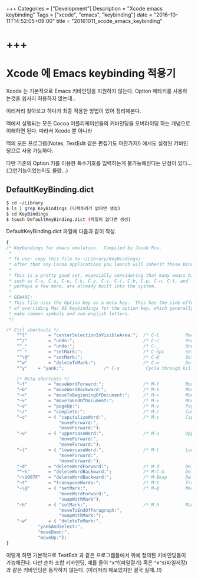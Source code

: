 +++
Categories = ["Development"]
Description = "Xcode emacs keybinding"
Tags = ["xcode", "emacs", "keybinding"]
date = "2016-10-11T14:52:05+09:00"
title = "20161011_xcode_emacs_keybinding"

+++
===

# Xcode 에 Emacs keybinding 적용기

Xcode 는 기본적으로 Emacs 키바인딩을 지원하지 않는다. Option 메타키를 사용하는것을 쉽사리 허용하지 않는데..

이리저리 찾아보고 하다가 최종 적용한 방법이 있어 정리해본다.

맥에서 실행되는 모든 Cocoa 어플리케이션들의 키바인딩을 오버라이딩 하는 개념으로 이해하면 된다. 따라서 Xcode 뿐 아니라

맥의 모든 프로그램(Notes, TextEdit 같은 편집기도 마찬가지!) 에서도 설정된 키바인딩으로 사용 가능하다.

다만 기존의 Option 키를 이용한 특수기호를 입력하는게 불가능해진다는 단점이 있다... (그런기능이었는지도 몰랐...)


## DefaultKeyBinding.dict

```bash
$ cd ~/Library
$ ls | grep KeyBindings (디렉토리가 없다면 생성)
$ cd KeyBindings
$ touch DefaultKeyBinding.dict (파일이 없다면 생성)
```

DefaultKeyBinding.dict 파일에 다음과 같이 작성.
```javascript
{
/* Keybindings for emacs emulation.  Compiled by Jacob Rus.
 *
 * To use: copy this file to ~/Library/KeyBindings/
 * after that any Cocoa applications you launch will inherit these bindings
 *
 * This is a pretty good set, especially considering that many emacs bindings
 * such as C-o, C-a, C-e, C-k, C-y, C-v, C-f, C-b, C-p, C-n, C-t, and
 * perhaps a few more, are already built into the system.
 *
 * BEWARE:
 * This file uses the Option key as a meta key.  This has the side-effect
 * of overriding Mac OS keybindings for the option key, which generally
 * make common symbols and non-english letters.
 */

/* Ctrl shortcuts */
    "^l"        = "centerSelectionInVisibleArea:";  /* C-l          Recenter */
    "^/"        = "undo:";                          /* C-/          Undo */
    "^_"        = "undo:";                          /* C-_          Undo */
    "^ "        = "setMark:";                       /* C-Spc        Set mark */
    "^\@"       = "setMark:";                       /* C-@          Set mark */
    "^w"        = "deleteToMark:";                  /* C-w          Delete to mark */
    "^y"	= "yank:";               /* C-y          Cycle through kill ring */

    /* Meta shortcuts */
    "~f"        = "moveWordForward:";               /* M-f          Move forward word */
    "~b"        = "moveWordBackward:";              /* M-b          Move backward word */
    "~<"        = "moveToBeginningOfDocument:";     /* M-<          Move to beginning of document */
    "~>"        = "moveToEndOfDocument:";           /* M->          Move to end of document */
    "~v"        = "pageUp:";                        /* M-v          Page Up */
    "~/"        = "complete:";                      /* M-/          Complete */
    "~c"        = ( "capitalizeWord:",              /* M-c          Capitalize */
                    "moveForward:",
                    "moveForward:");                                
    "~u"        = ( "uppercaseWord:",               /* M-u          Uppercase */
                    "moveForward:",
                    "moveForward:");
    "~l"        = ( "lowercaseWord:",               /* M-l          Lowercase */
                    "moveForward:",
                    "moveForward:");
    "~d"        = "deleteWordForward:";             /* M-d          Delete word forward */
    "^~h"       = "deleteWordBackward:";            /* M-C-h        Delete word backward */
    "~\U007F"   = "deleteWordBackward:";            /* M-Bksp       Delete word backward */
    "~t"        = "transposeWords:";                /* M-t          Transpose words */
    "~\@"       = ( "setMark:",                     /* M-@          Mark word */
                    "moveWordForward:",
                    "swapWithMark");
    "~h"        = ( "setMark:",                     /* M-h          Mark paragraph */
                    "moveToEndOfParagraph:",
                    "swapWithMark:");
    "~w"        = ( "deleteToMark:",
		    "yankAndSelect:",
		    "moveDown:",
		    "moveUp:");
}
```


이렇게 하면 기본적으로 TextEdit 과 같은 프로그램들에서 위에 정의된 키바인딩들이 가능해진다. 다만 순차 조합 키바인딩, 예를 들어 ^x^f(파일열기) 혹은 ^x^s(파일저장) 과 같은 키바인딩은 동작하지 않는다. (이리저리 해보았지만 결국 실패..!!)





